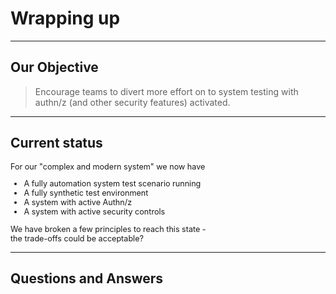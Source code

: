 <!-- .slide: data-background-image="./content/images/appsec-icon.svg" data-background-size="7%" data-background-position="right 2% top 2%"-->
<!-- markdownlint-disable MD041 -->

# Wrapping up

---

## Our Objective 

> Encourage teams to divert more effort on to system testing with authn/z (and other security features) activated.

---

## Current status

<div style="font-size:0.9em">

For our "complex and modern system" we now have

- A fully automation system test scenario running
- A fully synthetic test environment
- A system with active Authn/z
- A system with active security controls

We have broken a few principles to reach this state - </br>the trade-offs could be acceptable?
  
</div>

---

## Questions and Answers
